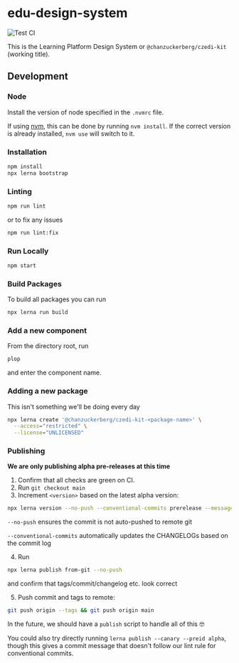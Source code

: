 # edu-design-system

![Test CI](https://github.com/chanzuckerberg/edu-design-system/workflows/Test%20CI/badge.svg)

This is the Learning Platform Design System or `@chanzuckerberg/czedi-kit` (working title).

## Development

### Node

Install the version of node specified in the `.nvmrc` file.

If using [nvm](https://github.com/nvm-sh/nvm), this can be done by running `nvm install`. If the correct version is already installed, `nvm use` will switch to it.

### Installation

```bash
npm install
npx lerna bootstrap
```

### Linting

```bash
npm run lint
```

or to fix any issues

```bash
npm run lint:fix
```

### Run Locally

```bash
npm start
```

### Build Packages

To build all packages you can run

```bash
npx lerna run build
```

### Add a new component
From the directory root, run
```bash
plop
```
and enter the component name.

### Adding a new package

This isn't something we'll be doing every day

```bash
npx lerna create '@chanzuckerberg/czedi-kit-<package-name>' \
  --access="restricted" \
  --license="UNLICENSED"
```

### Publishing

**We are only publishing alpha pre-releases at this time**

1. Confirm that all checks are green on CI.
2. Run `git checkout main`
3. Increment `<version>` based on the latest alpha version:

```bash
npx lerna version --no-push --conventional-commits prerelease --message "chore(release): publish v0.0.1-alpha.<version>"
```

`--no-push` ensures the commit is not auto-pushed to remote git

`--conventional-commits` automatically updates the CHANGELOGs based on the commit log

4. Run

```bash
npx lerna publish from-git --no-push
```

and confirm that tags/commit/changelog etc. look correct

5. Push commit and tags to remote:

```bash
git push origin --tags && git push origin main
```

In the future, we should have a `publish` script to handle all of this 🤓

You could also try directly running `lerna publish --canary --preid alpha`, though this gives a commit message that doesn't follow our lint rule for conventional commits.
